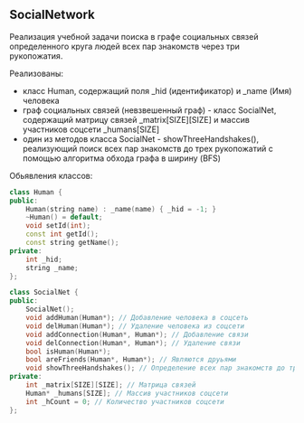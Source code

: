 ## SocialNetwork

Реализация учебной задачи поиска в графе социальных связей определенного круга людей всех пар знакомств через три рукопожатия.

Реализованы: 
- класс Human, содержащий поля _hid (идентификатор) и _name (Имя) человека
- граф социальных связей (невзвешенный граф) - класс SocialNet, содержащий матрицу связей _matrix[SIZE][SIZE] и массив участников соцсети _humans[SIZE]
- один из методов класса SocialNet - showThreeHandshakes(), реализующий поиск всех пар знакомств до трех рукопожатий с помощью алгоритма обхода графа в ширину (BFS)

Обьявления классов:
```cpp
class Human {
public:
	Human(string name) : _name(name) { _hid = -1; }
	~Human() = default;
	void setId(int);
	const int getId();
	const string getName();
private:
	int _hid;
	string _name;
};

class SocialNet {
public:
	SocialNet();
	void addHuman(Human*); // Добавление человека в соцсеть
	void delHuman(Human*); // Удаление человека из соцсети
	void addConnection(Human*, Human*); // Добавление связи
	void delConnection(Human*, Human*); // Удаление связи
	bool isHuman(Human*); 
	bool areFriends(Human*, Human*); // Являются друьями
	void showThreeHandshakes(); // Определение всех пар знакомств до трех рукопожатий
private:
	int _matrix[SIZE][SIZE]; // Матрица связей
	Human* _humans[SIZE]; // Массив участников соцсети
	int _hCount = 0; // Количество участников соцсети
};

```
